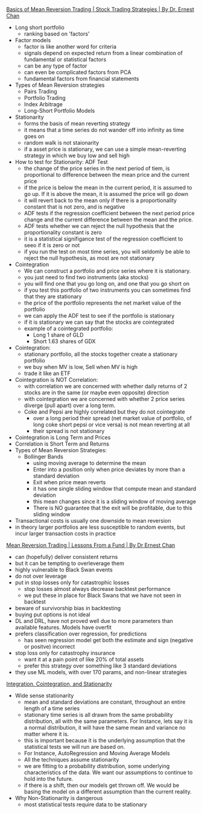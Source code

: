 [Basics of Mean Reversion Trading | Stock Trading Strategies | By Dr. Ernest Chan](https://www.youtube.com/watch?v=5G7YdjnRvVI)

- Long short portfolio
  - ranking based on 'factors'
- Factor models
  - factor is like another word for criteria
  - signals depend on expected return from a linear combination of fundamental or statistical factors
  - can be any type of factor
  - can even be complicated factors from PCA
  - fundamental factors from financial statements
- Types of Mean Reversion strategies
  - Pairs Trading
  - Portfolio Trading
  - Index Arbitrage
  - Long-Short Portfolio Models
- Stationarity
  - forms the basis of mean reverting strategy
  - it means that a time series do not wander off into infinity as time goes on
  - random walk is not staionarity
  - if a asset price is stationary, we can use a simple mean-reverting strategy in which we buy low and sell high
- How to test for Stationarity: ADF Test
  - the change of the price series in the next period of tiem, is proportional to difference between the mean price and the current price
  - if the price is below the mean in the current period, it is assumed to go up. If it is above the mean, it is assumed the price will go down
  - it will revert back to the mean only if there is a proportionality constant that is not zero, and is negative
  - ADF tests if the regression coefficient between the next period price change and the current difference between the mean and the price.
  - ADF tests whether we can reject the null hypothesis that the proportionality constant is zero
  - it is a statistical signifigance test of the regression coefficient to seeo if it is zero or not
  - if you run the test on most time series, you will seldomly be able to reject the null hypothesis, as most are not stationary
- Cointegration
  - We can construct a portfolio and price series where it is stationary.
  - you just need to find two instruments (aka stocks)
  - you will find one that you go long on, and one that you go short on
  - if you test this portfolio of two instruments you can sometimes find that they are stationary
  - the price of the portfolio represents the net market value of the portfolio
  - we can apply the ADF test to see if the portfolio is stationary
  - if it is stationary we can say that the stocks are cointegrated
  - example of a cointegrated portfolio:
    - Long 1 share of GLD
    - Short 1.63 shares of GDX
- Cointegration:
  - stationary portfolio, all the stocks together create a stationary portfolio
  - we buy when MV is low, Sell when MV is high
  - trade it like an ETF
- Cointegration is NOT Correlation:
  - with correlation we are concerned with whether daily returns of 2 stocks are in the same (or maybe even opposite) direction
  - with cointegration we are concerned with whether 2 price series diverge (pull apart) over a long term.
  - Coke and Pepsi are highly correlated but they do not cointegrate
    - over a long period their spread (net market value of portfolio, of long coke short pepsi or vice versa) is not mean reverting at all
    - their spread is not stationary
- Cointegration is Long Term and Prices
- Correlation is Short Term and Returns
- Types of Mean Reversion Strategies:
  - Bollinger Bands
    - using moving average to determine the mean
    - Enter into a position only when price deviates by more than a standard deviation
    - Exit when price mean reverts
    - it has one single sliding window that compute mean and standard deviation
    - this mean changes since it is a sliding window of moving average
    - There is NO guarantee that the exit will be profitable, due to this sliding window
- Transactional costs is usually one downside to mean reversion
- in theory larger portfolios are less susceptible to random events, but incur larger transaction costs in practice

[Mean Reversion Trading | Lessons From a Fund | By Dr Ernest Chan](https://www.youtube.com/watch?v=sFwyS-L-aDE)

- can (hopefully) deliver consistent returns
- but it can be tempting to overleverage them
- highly vulnerable to Black Swan events
- do not over leverage
- put in stop losses only for catastrophic losses
  - stop losses almost always decrease backtest performance
  - we put these in place for Black Swans that we have not seen in backtest
- beware of survivorship bias in backtesting
- buying put options is not ideal
- DL and DRL, have not proved well due to more parameters than available features. Models have overfit
- prefers classification over regression, for predictions
  - has seen regression model get both the estimate and sign (negative or positve) incorrect
- stop loss only for catastrophy insurance
  - want it at a pain point of like 20% of total assets
  - prefer this strategy over something like 3 standard deviations
- they use ML models, with over 170 params, and non-linear strategies

[Integration, Cointegration, and Stationarity](https://www.youtube.com/watch?v=Pn_RiDbK82M)

- Wide sense stationarity
  - mean and standard deviations are constant, throughout an entire length of a time series
  - stationary time series is all drawn from the same probability distribution, all with the same parameters. For Instance, lets say it is a normal distribution, it will have the same mean and variance no matter where it is.
  - this is important because it is the underlying assumption that the statistical tests we will run are based on.
  - For Instance, AutoRegression and Moving Average Models
  - All the techniques assume stationarity
  - we are fitting to a probability distribution, some underlying characteristics of the data. We want our assumptions to continue to hold into the future.
  - if there is a shift, then our models get thrown off. We would be basing the model on a different assumption than the current reality.
- Why Non-Stationarity is dangerous
  - most statistical tests require data to be stationary
